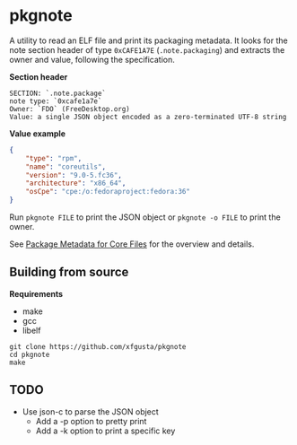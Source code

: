 # pkgnote

A utility to read an ELF file and print its packaging metadata. It looks for the note section header of type `0xCAFE1A7E` (`.note.packaging`) and extracts the owner and value, following the specification.

**Section header**

```ascii
SECTION: `.note.package`
note type: `0xcafe1a7e`
Owner: `FDO` (FreeDesktop.org)
Value: a single JSON object encoded as a zero-terminated UTF-8 string
```

**Value example**

```json
{
    "type": "rpm",
    "name": "coreutils",
    "version": "9.0-5.fc36",
    "architecture": "x86_64",
    "osCpe": "cpe:/o:fedoraproject:fedora:36"
}
```

Run `pkgnote FILE` to print the JSON object or `pkgnote -o FILE` to print the owner.

See [Package Metadata for Core Files](https://systemd.io/COREDUMP_PACKAGE_METADATA) for the overview and details.

## Building from source

**Requirements**

+ make
+ gcc
+ libelf

```ascii
git clone https://github.com/xfgusta/pkgnote
cd pkgnote
make
```

## TODO

+ Use json-c to parse the JSON object
    + Add a -p option to pretty print
    + Add a -k option to print a specific key